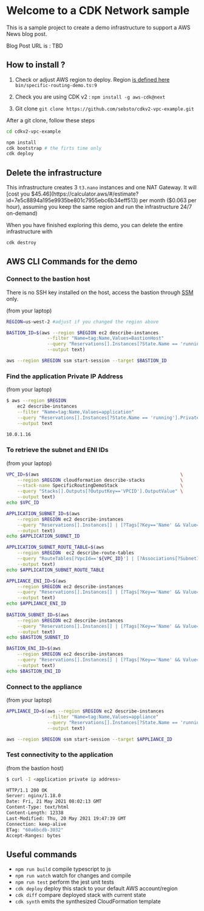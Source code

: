 # Welcome to a CDK Network sample

This is a sample project to create a demo infrastructure to support a AWS News blog post.

Blog Post URL is : TBD

## How to install ?

1. Check or adjust AWS region to deploy. Region [is defined here](https://github.com/sebsto/cdkv2-vpc-example/blob/main/bin/specific-routing-demo.ts#L9) `bin/specific-routing-demo.ts:9`

2. Check you are using CDK v2 : `npm install -g aws-cdk@next`

3. Git clone `git clone https://github.com/sebsto/cdkv2-vpc-example.git`

After a git clone, follow these steps 

```bash
cd cdkv2-vpc-example

npm install 
cdk bootstrap # the firts time only
cdk deploy 
```

## Delete the infrastructure

This infrastructure creates 3 `t3.nano` instances and one NAT Gateway. It will [cost you $45.46](https://calculator.aws/#/estimate?id=7e5c8894a195e9935be801c7955ebc6b34eff513) per month ($0.063 per hour), assuming you keep the same region and run the infrastructure 24/7 on-demand)

When you have finished exploring this demo, you can delete the entire infrastructure with 

```bash
cdk destroy
```

## AWS CLI Commands for the demo 

### Connect to the bastion host

There is no SSH key installed on the host, access the bastion through [SSM](https://docs.aws.amazon.com/systems-manager/latest/userguide/session-manager.html) only.

(from your laptop) 

```zsh
REGION=us-west-2 #adjust if you changed the region above 

BASTION_ID=$(aws --region $REGION ec2 describe-instances                                 \
               --filter "Name=tag:Name,Values=BastionHost"                               \
               --query "Reservations[].Instances[?State.Name == 'running'].InstanceId[]" \
               --output text)

aws --region $REGION ssm start-session --target $BASTION_ID
```

### Find the application Private IP Address

(from your laptop) 

```zsh
$ aws --region $REGION 
    ec2 describe-instances                                                        \
    --filter "Name=tag:Name,Values=application"                                   \
    --query "Reservations[].Instances[?State.Name == 'running'].PrivateIpAddress" \
    --output text  

10.0.1.16
```

### To retrieve the subnet and ENI IDs 

(from your laptop)

```zsh
VPC_ID=$(aws                                                    \
    --region $REGION cloudformation describe-stacks             \
    --stack-name SpecificRoutingDemoStack                       \
    --query "Stacks[].Outputs[?OutputKey=='VPCID'].OutputValue" \
    --output text)
echo $VPC_ID

APPLICATION_SUBNET_ID=$(aws                                                                                           \
    --region $REGION ec2 describe-instances                                                                           \
    --query "Reservations[].Instances[] | [?Tags[?Key=='Name' && Value=='application']].NetworkInterfaces[].SubnetId" \
    --output text)
echo $APPLICATION_SUBNET_ID

APPLICATION_SUBNET_ROUTE_TABLE=$(aws                                                                                 \
    --region $REGION  ec2 describe-route-tables                                                                      \
    --query "RouteTables[?VpcId=='${VPC_ID}'] | [?Associations[?SubnetId=='${APPLICATION_SUBNET_ID}']].RouteTableId" \
    --output text)
echo $APPLICATION_SUBNET_ROUTE_TABLE

APPLIANCE_ENI_ID=$(aws                                                                                                        \
    --region $REGION ec2 describe-instances                                                                                   \
    --query "Reservations[].Instances[] | [?Tags[?Key=='Name' && Value=='appliance']].NetworkInterfaces[].NetworkInterfaceId" \
    --output text)
echo $APPLIANCE_ENI_ID
 
BASTION_SUBNET_ID=$(aws                                                                                               \
    --region $REGION ec2 describe-instances                                                                           \
    --query "Reservations[].Instances[] | [?Tags[?Key=='Name' && Value=='BastionHost']].NetworkInterfaces[].SubnetId" \
    --output text)    
echo $BASTION_SUBNET_ID

BASTION_ENI_ID=$(aws                                                                                                          \
    --region $REGION ec2 describe-instances                                                                                     \
    --query "Reservations[].Instances[] | [?Tags[?Key=='Name' && Value=='BastionHost']].NetworkInterfaces[].NetworkInterfaceId" \
    --output text)
echo $BASTION_ENI_ID
```

### Connect to the appliance 

(from your laptop) 

```zsh
APPLIANCE_ID=$(aws --region $REGION ec2 describe-instances                               \
               --filter "Name=tag:Name,Values=appliance"                                 \
               --query "Reservations[].Instances[?State.Name == 'running'].InstanceId[]" \
               --output text)

aws --region $REGION ssm start-session --target $APPLIANCE_ID
```

### Test connectivity to the application

(from the bastion host) 

```zsh
$ curl -I <application private ip address>

HTTP/1.1 200 OK
Server: nginx/1.18.0
Date: Fri, 21 May 2021 08:02:13 GMT
Content-Type: text/html
Content-Length: 12338
Last-Modified: Thu, 20 May 2021 19:47:39 GMT
Connection: keep-alive
ETag: "60a6bcdb-3032"
Accept-Ranges: bytes
```

## Useful commands

 * `npm run build`   compile typescript to js
 * `npm run watch`   watch for changes and compile
 * `npm run test`    perform the jest unit tests
 * `cdk deploy`      deploy this stack to your default AWS account/region
 * `cdk diff`        compare deployed stack with current state
 * `cdk synth`       emits the synthesized CloudFormation template
